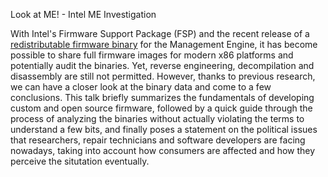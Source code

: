 Look at ME! - Intel ME Investigation

With Intel's Firmware Support Package (FSP) and the recent release of a
[redistributable firmware binary](https://edk2.groups.io/g/devel/message/50920)
for the Management Engine, it has become possible to share full firmware images
for modern x86 platforms and potentially audit the binaries. Yet, reverse
engineering, decompilation and disassembly are still not permitted. However,
thanks to previous research, we can have a closer look at the binary data and
come to a few conclusions. This talk briefly summarizes the fundamentals of
developing custom and open source firmware, followed by a quick guide through
the process of analyzing the binaries without actually violating the terms to
understand a few bits, and finally poses a statement on the political issues
that researchers, repair technicians and software developers are facing
nowadays, taking into account how consumers are affected and how they perceive
the situtation eventually.
